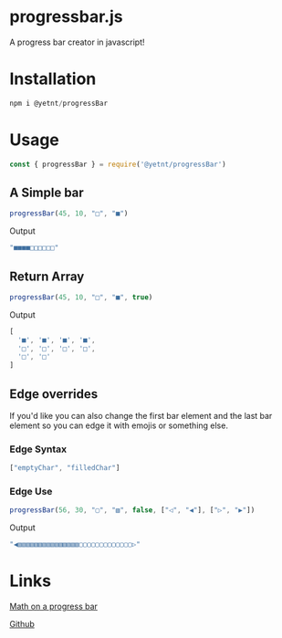 # progressbar.js
A progress bar creator in javascript!

# Installation
```js
npm i @yetnt/progressBar
```

# Usage
```js
const { progressBar } = require('@yetnt/progressBar')
```
## A Simple bar

```js
progressBar(45, 10, "□", "■")
```
 Output
```js
"■■■■□□□□□□"
```

## Return Array

```js
progressBar(45, 10, "□", "■", true)
```
Output
```js
[
  '■', '■', '■', '■',
  '□', '□', '□', '□',
  '□', '□'
]
```

## Edge overrides

If you'd like you can also change the first bar element and the last bar element so you can edge it with emojis or something else.

### Edge Syntax

```js
["emptyChar", "filledChar"]
```

### Edge Use

```js
progressBar(56, 30, "▢", "▧", false, ["◁", "◀"], ["▷", "▶"])
```
Output
```js
"◀▧▧▧▧▧▧▧▧▧▧▧▧▧▧▧▢▢▢▢▢▢▢▢▢▢▢▢▢▷"
```

# Links

[Math on a progress bar](https://stackoverflow.com/a/40323549/16618019, "Takes you to stackoverflow")

[Github](https://github.com/Yetity/progressBar.js/tree/main "Where do you think this takes you?")

